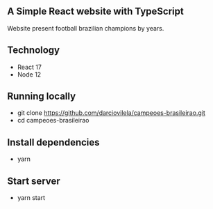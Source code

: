 ## A Simple React website with TypeScript

Website present football brazilian champions by years.

## Technology

- React 17
- Node 12

## Running locally

- git clone https://github.com/darciovilela/campeoes-brasileirao.git
- cd campeoes-brasileirao

## Install dependencies

- yarn

## Start server

- yarn start
